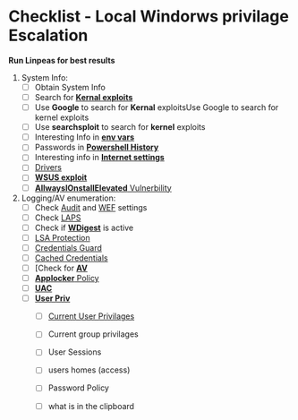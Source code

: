 # Checklist - Local Windorws privilage Escalation

**Run Linpeas for best results**

1. System Info:
   - [ ] Obtain System Info
   - [ ] Search for [**Kernal exploits**](https://book.hacktricks.xyz/windows-hardening/windows-local-privilege-escalation#version-exploits)
   - [ ] Use **Google** to search for **Kernal** exploitsUse Google to search for kernel exploits
   - [ ] Use **searchsploit** to search for **kernel** exploits
   - [ ] Interesting Info in [**env vars**](https://book.hacktricks.xyz/windows-hardening/windows-local-privilege-escalation#environment)
   - [ ] Passwords in [**Powershell History**](https://book.hacktricks.xyz/windows-hardening/windows-local-privilege-escalation#powershell-history)
   - [ ] Interesting info in [**Internet settings**](https://book.hacktricks.xyz/windows-hardening/windows-local-privilege-escalation#internet-settings)
   - [ ] [Drivers](https://book.hacktricks.xyz/windows-hardening/windows-local-privilege-escalation#drives)
   - [ ] [**WSUS exploit**](https://book.hacktricks.xyz/windows-hardening/windows-local-privilege-escalation#wsus)
   - [ ] [**AllwaysIOnstallElevated** Vulnerbility](https://book.hacktricks.xyz/windows-hardening/windows-local-privilege-escalation#alwaysinstallelevated)

2. Logging/AV enumeration:
   - [ ] Check [Audit](https://book.hacktricks.xyz/windows-hardening/windows-local-privilege-escalation#audit-settings) and [WEF](https://book.hacktricks.xyz/windows-hardening/windows-local-privilege-escalation#wef) settings
   - [ ] Check [LAPS](https://book.hacktricks.xyz/windows-hardening/windows-local-privilege-escalation#laps)
   - [ ] Check if [**WDigest**](https://book.hacktricks.xyz/windows-hardening/windows-local-privilege-escalation#wdigest) is active
   - [ ] [LSA Protection](https://book.hacktricks.xyz/windows-hardening/windows-local-privilege-escalation#lsa-protection)
   - [ ] [Credentials Guard](https://book.hacktricks.xyz/windows-hardening/windows-local-privilege-escalation#credentials-guard)
   - [ ] [Cached Credentials](https://book.hacktricks.xyz/windows-hardening/windows-local-privilege-escalation#cached-credentials)
   - [ ] [Check for [**AV**](https://github.com/carlospolop/hacktricks/blob/master/windows-hardening/windows-av-bypass/README.md)
   - [ ] [**Applocker** Policy](https://github.com/carlospolop/hacktricks/blob/master/windows-hardening/authentication-credentials-uac-and-efs/README.md#applocker-policy)
   - [ ] [**UAC**](https://github.com/carlospolop/hacktricks/blob/master/windows-hardening/authentication-credentials-uac-and-efs/uac-user-account-control/README.md)
   - [ ] [**User Priv**](https://book.hacktricks.xyz/windows-hardening/windows-local-privilege-escalation#users-and-groups)
      - [ ] [Current User Privilages](https://book.hacktricks.xyz/windows-hardening/windows-local-privilege-escalation#users-and-groups)
      - [ ] Current group privilages
      - [ ] User Sessions
      - [ ] users homes (access)
      - [ ] Password Policy
      - [ ] what is in the clipboard
   
